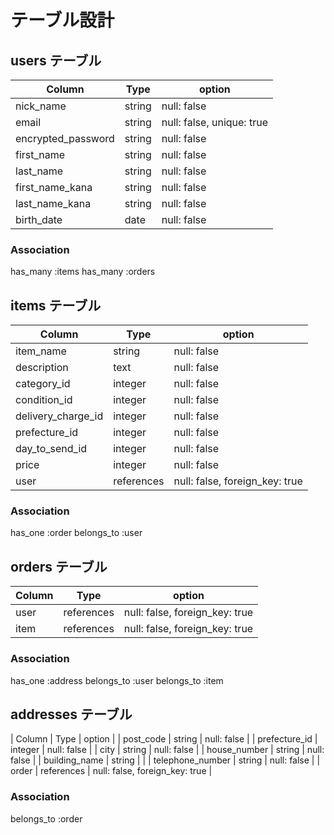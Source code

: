 # テーブル設計

## users テーブル

| Column             | Type   | option                                      |
| ------------------ | ------ | ------------------------------------------- |
| nick_name          | string | null: false                                 |
| email              | string | null: false, unique: true                   |
| encrypted_password | string | null: false                                 |
| first_name         | string | null: false                                 |
| last_name          | string | null: false                                 |
| first_name_kana    | string | null: false                                 |
| last_name_kana     | string | null: false                                 |
| birth_date         | date   | null: false                                 |

### Association

has_many :items
has_many :orders

## items テーブル

| Column              | Type       | option                         |
| ------------------- | ---------- | ------------------------------ |
| item_name           | string     | null: false                    |
| description         | text       | null: false                    |
| category_id         | integer    | null: false                    |
| condition_id        | integer    | null: false                    |
| delivery_charge_id  | integer    | null: false                    |
| prefecture_id       | integer    | null: false                    |
| day_to_send_id      | integer    | null: false                    |
| price               | integer    | null: false                    |
| user                | references | null: false, foreign_key: true |

### Association

has_one :order
belongs_to :user

## orders テーブル
| Column    | Type       | option                         |
| --------- | ---------- | ------------------------------ |
| user      | references | null: false, foreign_key: true |
| item      | references | null: false, foreign_key: true |

### Association

has_one :address
belongs_to :user
belongs_to :item

## addresses テーブル
| Column           | Type       | option                         |
| post_code        | string     | null: false                    |
| prefecture_id    | integer    | null: false                    |
| city             | string     | null: false                    | 
| house_number     | string     | null: false                    |
| building_name    | string     |                                |
| telephone_number | string     | null: false                    |
| order            | references | null: false, foreign_key: true |

### Association

belongs_to :order